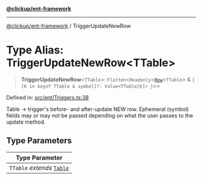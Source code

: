 [**@clickup/ent-framework**](../README.md)

***

[@clickup/ent-framework](../globals.md) / TriggerUpdateNewRow

# Type Alias: TriggerUpdateNewRow\<TTable\>

> **TriggerUpdateNewRow**\<`TTable`\>: `Flatten`\<`Readonly`\<[`Row`](Row.md)\<`TTable`\> & `{ [K in keyof TTable & symbol]?: Value<TTable[K]> }`\>\>

Defined in: [src/ent/Triggers.ts:38](https://github.com/clickup/ent-framework/blob/master/src/ent/Triggers.ts#L38)

Table -> trigger's before- and after-update NEW row. Ephemeral (symbol)
fields may or may not be passed depending on what the user passes to the
update method.

## Type Parameters

| Type Parameter |
| ------ |
| `TTable` *extends* [`Table`](Table.md) |
